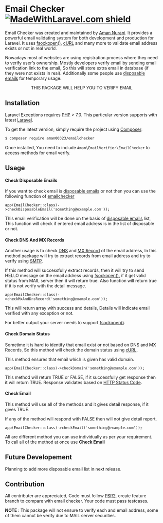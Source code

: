 # Email Checker [![MadeWithLaravel.com shield](https://madewithlaravel.com/storage/repo-shields/1689-shield.svg)](https://madewithlaravel.com/p/email-checker/shield-link)


Email Checker was created and maintained by [Aman Nurani](https://github.com/aman00323). It provides a powerful email validating system for both development and production for Laravel. It uses [fsockopen()](https://www.php.net/manual/en/function.fsockopen.php), [cURL](https://www.php.net/manual/en/book.curl.php) and many more to validate email address exists or not in real world.

Nowadays most of websites are using registration process where they need to verify user's ownership. Mostly developers verify email by sending email verification link to the email, So this will store extra email in database (if they were not exists in real). Additionally some people use [disposable emails](https://en.wikipedia.org/wiki/Disposable_email_address) for temporary usage.

<center> THIS PACKAGE WILL HELP YOU TO VERIFY EMAIL </center>

## Installation

Laravel Exceptions requires [PHP](https://php.net) > 7.0. This particular version supports with latest [Laravel](https://laravel.com/).

To get the latest version, simply require the project using [Composer](https://getcomposer.org):

```bash
$ composer require aman00323/emailchecker
```

Once installed, You need to include `Aman\EmailVerifier\EmailChecker` to access methods for email verify.

## Usage

#### Check Disposable Emails

If you want to check email is [disposable emails](https://en.wikipedia.org/wiki/Disposable_email_address) or not then you can use the following function of [emailchecker](https://github.com/aman00323/email-verifier/)

```
app(EmailChecker::class)->checkDisposableEmail('something@example.com'));
```

This email verification will be done on the basis of [disposable emails](https://en.wikipedia.org/wiki/Disposable_email_address) list, This function will check if entered email address is in the list of disposable or not.

#### Check DNS And MX Records

Another usage is to check [DNS](https://en.wikipedia.org/wiki/Domain_Name_System) and [MX Record](https://en.wikipedia.org/wiki/MX_record) of the email address, In this method package will try to extract records from email address and try to verify using [SMTP](https://en.wikipedia.org/wiki/Simple_Mail_Transfer_Protocol).

If this method will successfully extract records, then it will try to send HELLO message on the email address using [fsockopen()](https://www.php.net/manual/en/function.fsockopen.php), if it get valid status from MAIL server then it will return true. Also function will return true if it is not verify with the detail message.

```
app(EmailChecker::class)->checkMxAndDnsRecord('something@example.com'));
```
This will return array with success and details, Details will indicate email verified with any exception or not.

For better output your server needs to support [fsockopen()](https://www.php.net/manual/en/function.fsockopen.php).

#### Check Domain Status

Sometime it is hard to identify that email exist or not based on DNS and MX Records, So this method will check the domain status using [cURL](https://www.php.net/manual/en/book.curl.php).

This method ensures that email which is given has valid domain.

```
app(EmailChecker::class)->checkDomain('something@example.com'));
```

This method will return TRUE or FALSE, if it successfully get response then it will return TRUE. Response validates based on [HTTP Status Code](https://en.wikipedia.org/wiki/List_of_HTTP_status_codes).

#### Check Email

This method will use all of the methods and it gives detail response, if it gives TRUE.

If any of the method will respond with FALSE then will not give detail report.

```
app(EmailChecker::class)->checkEmail('something@example.com'));
```
    

All are different method you can use individually as per your requirement. To call all of the method at once use **Check Email**

## Future Developement

Planning to add more disposable email list in next release.

## Contribution

All contributer are appreciated, Code must follow [PSR2](https://www.php-fig.org/psr/psr-2/). create feature branch to compare with email checker. Your code must pass testcases.

**NOTE** : This package will not ensure to verify each and email address, some of them cannot be verify due to MAIL server securities.



